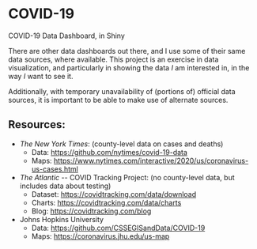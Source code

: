 # COVID-19
COVID-19 Data Dashboard, in Shiny

There are other data dashboards out there, and I use some of their same data sources, where available. This project is an exercise in data visualization, and particularly in showing the data *I* am interested in, in the way *I* want to see it.

Additionally, with temporary unavailability of (portions of) official data sources, it is important to be able to make use of alternate sources. 

## Resources:

- *The New York Times*: (county-level data on cases and deaths)
  - Data: <https://github.com/nytimes/covid-19-data>
  - Maps: <https://www.nytimes.com/interactive/2020/us/coronavirus-us-cases.html>
- *The Atlantic* -- COVID Tracking Project: (no county-level data, but includes data about testing)
  - Dataset: <https://covidtracking.com/data/download>
  - Charts: <https://covidtracking.com/data/charts>
  - Blog: <https://covidtracking.com/blog>
- Johns Hopkins University
  - Data: <https://github.com/CSSEGISandData/COVID-19>
  - Maps: <https://coronavirus.jhu.edu/us-map>
  
